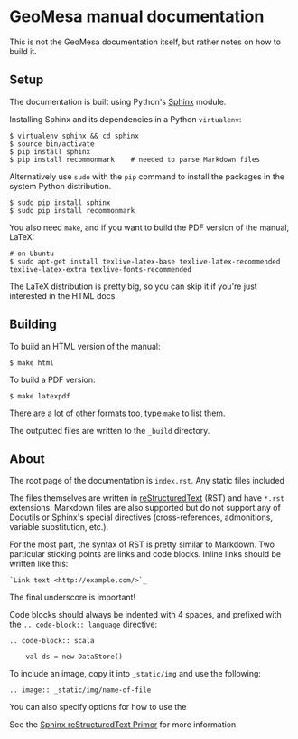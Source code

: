 # GeoMesa manual documentation

This is not the GeoMesa documentation itself, but rather notes on how to build it.

## Setup

The documentation is built using Python's [Sphinx](http://sphinx-doc.org/) module.

Installing Sphinx and its dependencies in a Python ``virtualenv``:

    $ virtualenv sphinx && cd sphinx
    $ source bin/activate
    $ pip install sphinx
    $ pip install recommonmark    # needed to parse Markdown files

Alternatively use ``sudo`` with the ``pip`` command to install the packages in the system Python distribution.

    $ sudo pip install sphinx
    $ sudo pip install recommonmark

You also need ``make``, and if you want to build the PDF version of the manual, LaTeX:

    # on Ubuntu
    $ sudo apt-get install texlive-latex-base texlive-latex-recommended texlive-latex-extra texlive-fonts-recommended

The LaTeX distribution is pretty big, so you can skip it if you're just interested in the HTML docs.

## Building

To build an HTML version of the manual:

    $ make html

To build a PDF version:

    $ make latexpdf

There are a lot of other formats too, type ``make`` to list them. 

The outputted files are written to the ``_build`` directory. 

## About

The root page of the documentation is ``index.rst``. Any static files included 

The files themselves are written in [reStructuredText](http://docutils.sourceforge.net/rst.html) (RST) and have ``*.rst``
extensions. Markdown files are also supported but do not support any of Docutils or Sphinx's special directives
(cross-references, admonitions, variable substitution, etc.).

For the most part, the syntax of RST is pretty similar to Markdown. Two particular sticking points are links and
code blocks. Inline links should be written like this:
```
`Link text <http://example.com/>`_
```
The final underscore is important!

Code blocks should always be indented with 4 spaces, and prefixed with the `.. code-block:: language` directive:
```
.. code-block:: scala

    val ds = new DataStore()
```

To include an image, copy it into ``_static/img`` and use the following:
```
.. image:: _static/img/name-of-file
```
You can also specify options for how to use the 


See the [Sphinx reStructuredText Primer](http://sphinx-doc.org/rest.html) for more information.
